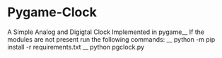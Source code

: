 # Pygame-Clock
A Simple Analog and Digigtal Clock Implemented in pygame__
If the modules are not present run the following commands: __
python -m pip install -r requirements.txt __
python pgclock.py
